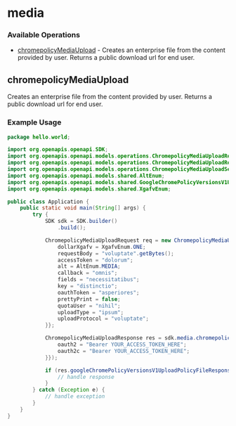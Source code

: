 # media

### Available Operations

* [chromepolicyMediaUpload](#chromepolicymediaupload) - Creates an enterprise file from the content provided by user. Returns a public download url for end user.

## chromepolicyMediaUpload

Creates an enterprise file from the content provided by user. Returns a public download url for end user.

### Example Usage

```java
package hello.world;

import org.openapis.openapi.SDK;
import org.openapis.openapi.models.operations.ChromepolicyMediaUploadRequest;
import org.openapis.openapi.models.operations.ChromepolicyMediaUploadResponse;
import org.openapis.openapi.models.operations.ChromepolicyMediaUploadSecurity;
import org.openapis.openapi.models.shared.AltEnum;
import org.openapis.openapi.models.shared.GoogleChromePolicyVersionsV1UploadPolicyFileRequest;
import org.openapis.openapi.models.shared.XgafvEnum;

public class Application {
    public static void main(String[] args) {
        try {
            SDK sdk = SDK.builder()
                .build();

            ChromepolicyMediaUploadRequest req = new ChromepolicyMediaUploadRequest("dolorum") {{
                dollarXgafv = XgafvEnum.ONE;
                requestBody = "voluptate".getBytes();
                accessToken = "dolorum";
                alt = AltEnum.MEDIA;
                callback = "omnis";
                fields = "necessitatibus";
                key = "distinctio";
                oauthToken = "asperiores";
                prettyPrint = false;
                quotaUser = "nihil";
                uploadType = "ipsum";
                uploadProtocol = "voluptate";
            }};            

            ChromepolicyMediaUploadResponse res = sdk.media.chromepolicyMediaUpload(req, new ChromepolicyMediaUploadSecurity("id", "saepe") {{
                oauth2 = "Bearer YOUR_ACCESS_TOKEN_HERE";
                oauth2c = "Bearer YOUR_ACCESS_TOKEN_HERE";
            }});

            if (res.googleChromePolicyVersionsV1UploadPolicyFileResponse != null) {
                // handle response
            }
        } catch (Exception e) {
            // handle exception
        }
    }
}
```
